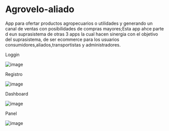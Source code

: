 # Agrovelo-aliado
App para ofertar productos agropecuarios o utilidades y generando un canal de ventas con posibilidades de compras mayores;Esta app ahce parte d eun suprasistema de otras 3 apps la cual hacen sinergia con el objetivo del suprasistema, de ser ecommerce para los usuarios consumidores,aliados,transportistas y administradores.

Loggin

![image](https://github.com/D3C0D1/Agrovelo-aliado/assets/124421179/0a9baf72-71cb-4b58-b7c7-507a20d1cea9)

Registro

![image](https://github.com/D3C0D1/Agrovelo-aliado/assets/124421179/d5191c6a-e220-4f53-b99e-e2f4b3620af7)

Dashboard

![image](https://github.com/D3C0D1/Agrovelo-aliado/assets/124421179/55bd7fe5-1411-447f-869a-5f430b801198)

Panel

![image](https://github.com/D3C0D1/Agrovelo-aliado/assets/124421179/e477a58d-280b-4d58-bba7-5aef5382d295)



